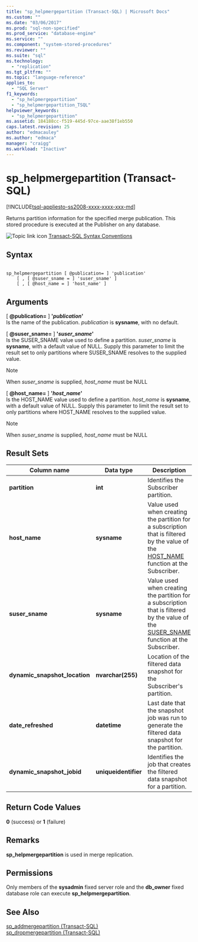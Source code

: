 ```yaml
---
title: "sp_helpmergepartition (Transact-SQL) | Microsoft Docs"
ms.custom: ""
ms.date: "03/06/2017"
ms.prod: "sql-non-specified"
ms.prod_service: "database-engine"
ms.service: ""
ms.component: "system-stored-procedures"
ms.reviewer: ""
ms.suite: "sql"
ms.technology: 
  - "replication"
ms.tgt_pltfrm: ""
ms.topic: "language-reference"
applies_to: 
  - "SQL Server"
f1_keywords: 
  - "sp_helpmergepartition"
  - "sp_helpmergepartition_TSQL"
helpviewer_keywords: 
  - "sp_helpmergepartition"
ms.assetid: 184188cc-f519-445d-97ce-aae38f1eb550
caps.latest.revision: 25
author: "edmacauley"
ms.author: "edmaca"
manager: "craigg"
ms.workload: "Inactive"
---
```

# sp_helpmergepartition (Transact-SQL)
[!INCLUDE[tsql-appliesto-ss2008-xxxx-xxxx-xxx-md](../../includes/tsql-appliesto-ss2008-xxxx-xxxx-xxx-md.md)]

  Returns partition information for the specified merge publication. This stored procedure is executed at the Publisher on any database.  
  
 ![Topic link icon](../../database-engine/configure-windows/media/topic-link.gif "Topic link icon") [Transact-SQL Syntax Conventions](../../t-sql/language-elements/transact-sql-syntax-conventions-transact-sql.md)  
  
## Syntax  
  
```  
  
sp_helpmergepartition [ @publication= ] 'publication'   
    [ , [ @suser_sname = ] 'suser_sname' ]  
    [ , [ @host_name = ] 'host_name' ]  
```  
  
## Arguments  
 [ **@publication=** ] **'***publication***'**  
 Is the name of the publication. *publication* is **sysname**, with no default.  
  
 [ **@suser_sname=** ] **'***suser_sname***'**  
 Is the SUSER_SNAME value used to define a partition. *suser_sname* is **sysname**, with a default value of NULL. Supply this parameter to limit the result set to only partitions where SUSER_SNAME resolves to the supplied value.  
  
> [!NOTE]  
>  When *suser_sname* is supplied, *host_name* must be NULL  
  
 [ **@host_name=** ] **'***host_name***'**  
 Is the HOST_NAME value used to define a partition. *host_name* is **sysname**, with a default value of NULL. Supply this parameter to limit the result set to only partitions where HOST_NAME resolves to the supplied value.  
  
> [!NOTE]  
>  When *suser_sname* is supplied, *host_name* must be NULL  
  
## Result Sets  
  
|Column name|Data type|Description|  
|-----------------|---------------|-----------------|  
|**partition**|**int**|Identifies the Subscriber partition.|  
|**host_name**|**sysname**|Value used when creating the partition for a subscription that is filtered by the value of the [HOST_NAME](../../t-sql/functions/host-name-transact-sql.md) function at the Subscriber.|  
|**suser_sname**|**sysname**|Value used when creating the partition for a subscription that is filtered by the value of the [SUSER_SNAME](../../t-sql/functions/suser-sname-transact-sql.md) function at the Subscriber.|  
|**dynamic_snapshot_location**|**nvarchar(255)**|Location of the filtered data snapshot for the Subscriber's partition.|  
|**date_refreshed**|**datetime**|Last date that the snapshot job was run to generate the filtered data snapshot for the partition.|  
|**dynamic_snapshot_jobid**|**uniqueidentifier**|Identifies the job that creates the filtered data snapshot for a partition.|  
  
## Return Code Values  
 **0** (success) or **1** (failure)  
  
## Remarks  
 **sp_helpmergepartition** is used in merge replication.  
  
## Permissions  
 Only members of the **sysadmin** fixed server role and the **db_owner** fixed database role can execute **sp_helpmergepartition**.  
  
## See Also  
 [sp_addmergepartition &#40;Transact-SQL&#41;](../../relational-databases/system-stored-procedures/sp-addmergepartition-transact-sql.md)   
 [sp_dropmergepartition &#40;Transact-SQL&#41;](../../relational-databases/system-stored-procedures/sp-dropmergepartition-transact-sql.md)  
  
  
